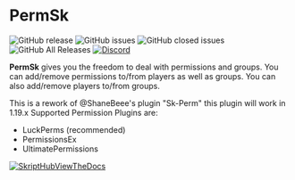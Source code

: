# PermSk

![GitHub release](https://img.shields.io/github/release/iPlexy/PermSk.svg?style=for-the-badge)
![GitHub issues](https://img.shields.io/github/issues-raw/iPlexy/PermSk.svg?style=for-the-badge)
![GitHub closed issues](https://img.shields.io/github/issues-closed-raw/iPlexy/PermSk.svg?style=for-the-badge)
![GitHub All Releases](https://img.shields.io/github/downloads/iPlexy/PermSk/total.svg?style=for-the-badge)
[![Discord](https://img.shields.io/discord/425192525091831808.svg?style=for-the-badge)](https://discord.gg/skript)


**PermSk** gives you the freedom to deal with permissions and groups. You can add/remove permissions to/from players as well as groups. You can also add/remove players to/from groups.


This is a rework of @ShaneBeee's plugin "Sk-Perm" this plugin will work in 1.19.x 
Supported Permission Plugins are:
  - LuckPerms (recommended)
  - PermissionsEx
  - UltimatePermissions

[![SkriptHubViewTheDocs](http://skripthub.net/static/addon/ViewTheDocsButton.png)](http://skripthub.net/docs/?addon=PermSk)
